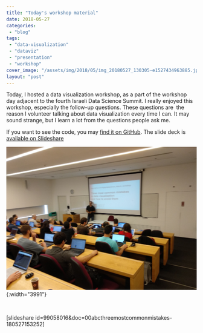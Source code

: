 ```yaml
---
title: "Today's workshop material"
date: 2018-05-27
categories: 
 - "blog"
tags: 
 - "data-visualization"
 - "dataviz"
 - "presentation"
 - "workshop"
cover_image: "/assets/img/2018/05/img_20180527_130305-e1527434963885.jpg"
layout: "post"
---
```


Today, I hosted a data visualization workshop, as a part of the workshop day adjacent to the fourth Israeli Data Science Summit. I really enjoyed this workshop, especially the follow-up questions. These questions are  the reason I volunteer talking about data visualization every time I can. It may sound strange, but I learn a lot from the questions people ask me.

If you want to see the code, you may [find it on GitHub](https://github.com/bgbg/datascience_dataviz_workshop). The slide deck is [available on Slideshare](https://www.slideshare.net/borisgorelik/three-most-common-mistakes-in-data-visualization)

![Me in front of an audience](/assets/img/2018/05/img_20180527_130305-e1527434963885.jpg){:width="3991"}

 

[slideshare id=99058016&doc=00abcthreemostcommonmistakes-180527153252]

 
